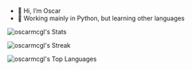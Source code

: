 - 👋 Hi, I’m Oscar
- 🐍 Working mainly in Python, but learning other languages

  
![oscarmcgl's Stats](https://github-readme-stats.vercel.app/api?username=oscarmcgl&theme=tokyonight&show_icons=true&hide_border=false&count_private=true)

![oscarmcgl's Streak](https://github-readme-streak-stats.herokuapp.com/?user=oscarmcgl&theme=tokyonight&hide_border=false)

![oscarmcgl's Top Languages](https://github-readme-stats.vercel.app/api/top-langs/?username=oscarmcgl&theme=tokyonight&show_icons=true&hide_border=false&layout=compact)
